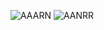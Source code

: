 ![AAARN](https://user-images.githubusercontent.com/105822493/169167906-2e54755c-7659-43c0-b7c2-b2ef1f844b84.png)
![AANRR](https://user-images.githubusercontent.com/105822493/169167909-7bc02011-f301-406d-9bff-6f93504ea076.png)
